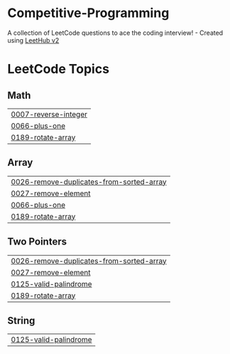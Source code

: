 # Competitive-Programming
A collection of LeetCode questions to ace the coding interview! - Created using [LeetHub v2](https://github.com/arunbhardwaj/LeetHub-2.0)

<!---LeetCode Topics Start-->
# LeetCode Topics
## Math
|  |
| ------- |
| [0007-reverse-integer](https://github.com/kubsamelkamu/Competitive-Programming/tree/master/0007-reverse-integer) |
| [0066-plus-one](https://github.com/kubsamelkamu/Competitive-Programming/tree/master/0066-plus-one) |
| [0189-rotate-array](https://github.com/kubsamelkamu/Competitive-Programming/tree/master/0189-rotate-array) |
## Array
|  |
| ------- |
| [0026-remove-duplicates-from-sorted-array](https://github.com/kubsamelkamu/Competitive-Programming/tree/master/0026-remove-duplicates-from-sorted-array) |
| [0027-remove-element](https://github.com/kubsamelkamu/Competitive-Programming/tree/master/0027-remove-element) |
| [0066-plus-one](https://github.com/kubsamelkamu/Competitive-Programming/tree/master/0066-plus-one) |
| [0189-rotate-array](https://github.com/kubsamelkamu/Competitive-Programming/tree/master/0189-rotate-array) |
## Two Pointers
|  |
| ------- |
| [0026-remove-duplicates-from-sorted-array](https://github.com/kubsamelkamu/Competitive-Programming/tree/master/0026-remove-duplicates-from-sorted-array) |
| [0027-remove-element](https://github.com/kubsamelkamu/Competitive-Programming/tree/master/0027-remove-element) |
| [0125-valid-palindrome](https://github.com/kubsamelkamu/Competitive-Programming/tree/master/0125-valid-palindrome) |
| [0189-rotate-array](https://github.com/kubsamelkamu/Competitive-Programming/tree/master/0189-rotate-array) |
## String
|  |
| ------- |
| [0125-valid-palindrome](https://github.com/kubsamelkamu/Competitive-Programming/tree/master/0125-valid-palindrome) |
<!---LeetCode Topics End-->